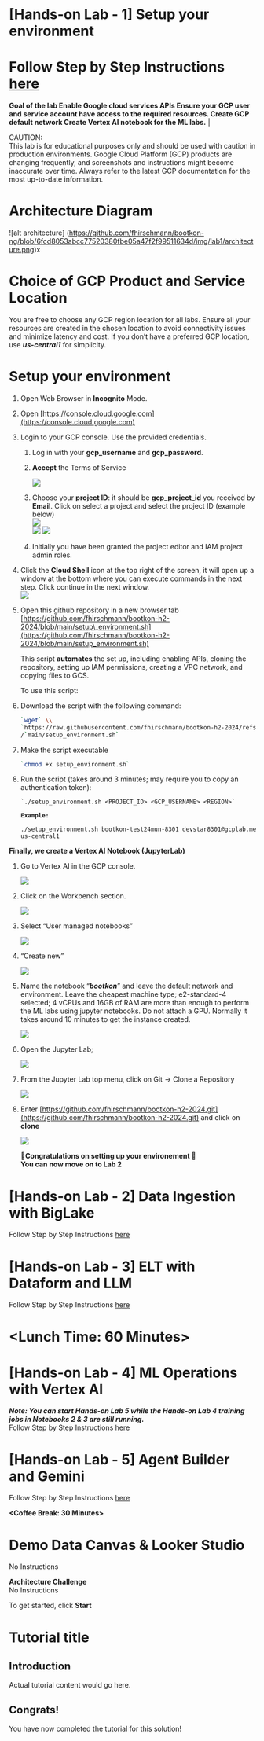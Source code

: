 <walkthrough-metadata>
  <meta name="title" content="Data & AI Boot-Kon" />
  <meta name="description" content="These labs include detailed step-by-step instructions to guide you. In addition to the labs, you’ll face several challenges that you’ll need to solve on your own or with your group. Groups will be assigned by the event organizers at the start of the event." />
  <meta name="keywords" content="data, ai, bigquery, vertexai, genai, notebook" />
  <meta name="component_id" content="12345" />
</walkthrough-metadata>

<walkthrough-tutorial-duration duration="60"></walkthrough-tutorial-duration>
<walkthrough-tutorial-difficulty difficulty="3"></walkthrough-tutorial-difficulty>


# **\[Hands-on Lab \- 1\] Setup your environment**

# Follow Step by Step Instructions [here](https://docs.google.com/document/d/1RJcWKSmQ8-vLypuztkOlCCOfZcxIIgPu4v8wPpBmFhU/edit?usp=drive_link)


**Goal of the lab Enable Google cloud services APIs Ensure your GCP user and service account have access to the required resources. Create GCP default network  Create Vertex AI notebook for the ML labs.** |


CAUTION:  
This lab is for educational purposes only and should be used with caution in production environments. Google Cloud Platform (GCP) products are changing frequently, and screenshots and instructions might become inaccurate over time. Always refer to the latest GCP documentation for the most up-to-date information.

# **Architecture Diagram**

![alt architecture] (https://github.com/fhirschmann/bootkon-ng/blob/6fcd8053abcc77520380fbe05a47f2f99511634d/img/lab1/architecture.png)x

# **Choice of GCP Product and Service Location**

You are free to choose any GCP region location for all labs. Ensure all your resources are created in the chosen location to avoid connectivity issues and minimize latency and cost. If you don’t have a preferred GCP location, use ***us-central1*** for simplicity.

# **Setup your environment** 

1. Open Web Browser in **Incognito** Mode.  
2. Open [https://console.cloud.google.com](https://console.cloud.google.com)  
3. Login to your GCP console. Use the provided credentials.  
   1. Log in with your **gcp\_username** and **gcp\_password**.  
   2. **Accept** the Terms of Service   

      <img src="img/lab1/termsofservice.png"></img> 

   3. Choose your **project ID**: it should be **gcp\_project\_id** you received by **Email**. Click on select a project and select the project ID (example below)  
  <img src="img/lab1/selectproject.png"></img>  
  <img src="img/lab1/selectproject2.png"></img> 
   <img src="img/lab1/selectproject3.png"></img>  
   4. Initially you have been granted the project editor and IAM project admin roles.

4. Click the **Cloud Shell** icon at the top right of the screen, it will open up a window at the bottom where you can execute commands in the next step. Click continue in the next window.  
   <img src="img/lab1/cloudshell.png"></img>  
5. Open this github repository in a new browser tab [https://github.com/fhirschmann/bootkon-h2-2024/blob/main/setup\_environment.sh](https://github.com/fhirschmann/bootkon-h2-2024/blob/main/setup_environment.sh)  
     
   This script **automates** the set up, including enabling APIs, cloning the repository, setting up IAM permissions, creating a VPC network, and copying files to GCS.  

   To use this script:

1. Download the script with the following command:

   ```bash
   `wget` \\
   `https://raw.githubusercontent.com/fhirschmann/bootkon-h2-2024/refs/heads`\\
   /`main/setup_environment.sh`

   ```

2. Make the script executable

   ```bash 
   `chmod +x setup_environment.sh`  
   ```

3. Run the script (takes around 3 minutes; may require you to copy an authentication token):

       `./setup_environment.sh <PROJECT_ID> <GCP_USERNAME> <REGION>`
      
   
   **`Example:`**

   `./setup_environment.sh bootkon-test24mun-8301 devstar8301@gcplab.me us-central1`
   
**Finally, we create a Vertex AI Notebook (JupyterLab)**

1. Go to Vertex AI in the GCP console.

   <img src="img/lab1/vertexai.png"></img>  

2. Click on the Workbench section.

   <img src="img/lab1/workbench.png"></img>  

3. Select “User managed notebooks” 

   <img src="img/lab1/usermanagednotebooks.png"></img>  

4.  “Create new”

      <img src="img/lab1/createnew.png"></img>  

   

5. Name the notebook “***bootkon***” and leave the default network and environment. Leave the cheapest machine type; e2-standard-4 selected; 4 vCPUs and 16GB of RAM are more than enough to perform the ML labs using jupyter notebooks. Do not attach a GPU. Normally it takes around 10 minutes to get the instance created.

   <img src="img/lab1/notebookbootkon.png"></img>  

6. Open the Jupyter Lab;

   <img src="img/lab1/openjupyter.png"></img>  

7. From the Jupyter Lab top menu, click on Git \-\> Clone a Repository 

   <img src="img/lab1/clonerepo.png"></img>  

8. Enter [https://github.com/fhirschmann/bootkon-h2-2024.git](https://github.com/fhirschmann/bootkon-h2-2024.git) and click on **clone**

   <img src="img/lab1/clonerepo2.png"></img>  

   

      **🥳Congratulations on setting up your environement 🥳**  
      **You can now move on to Lab 2**



# **\[Hands-on Lab \- 2\] Data Ingestion with BigLake**

Follow Step by Step Instructions [here](https://docs.google.com/document/d/1NAcQb9qUZsyGSe2yPQWKrBz18ZRVCL7X9e-NDs5lQbk/edit?usp=drive_link)

# **\[Hands-on Lab \- 3\] ELT with Dataform and LLM**

Follow Step by Step Instructions [here](https://docs.google.com/document/d/1NxfggQunrCn6ZfwGXAaA_lABDmXtRsfH88jkMDbqlJo/edit?usp=drive_link)

# **\<Lunch Time: 60 Minutes\>**

# **\[Hands-on Lab \- 4\] ML Operations with Vertex AI**

***Note: You can start Hands-on Lab 5 while the Hands-on Lab 4 training jobs in Notebooks 2 & 3 are still running.***  
Follow Step by Step Instructions [here](https://docs.google.com/document/d/1UdI1ffZdjy--_2xNmemQKzPCRXvCVw8JAroZqewiPMs/edit?usp=drive_link) 

# **\[Hands-on Lab \- 5\] Agent Builder and Gemini**

Follow Step by Step Instructions [here](https://docs.google.com/document/d/1_8-HEEIKCCUkwoorpWq8lOI3M1Rn6HqY4SlCW8AitGg/edit?usp=drive_link)

**\<Coffee Break: 30 Minutes\>**

# **Demo Data Canvas & Looker Studio**

No Instructions

**Architecture Challenge**  
No Instructions

To get started, click **Start**




# Tutorial title

<walkthrough-finish-button title="More solutions" tutorial="panels--sic--data-warehouse_toc"></walkthrough-finish-button>

## Introduction

Actual tutorial content would go here.

## Congrats!

You have now completed the tutorial for this solution!

